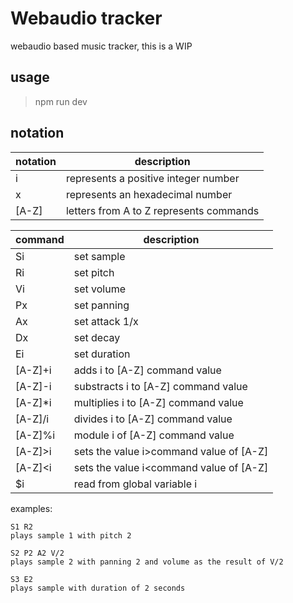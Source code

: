 # Webaudio tracker

webaudio based music tracker, this is a WIP


## usage 

> npm run dev

## notation

| notation | description                             |
| -------- | --------------------------------------- |
| i        | represents a positive integer number    |
| x        | represents an hexadecimal number        |
| [A-Z]    | letters from A to Z represents commands |

| command  | description                             |
| -------- | --------------------------------------- |
| Si       | set sample                              |
| Ri       | set pitch                               |
| Vi       | set volume                              |
| Px       | set panning                             |
| Ax       | set attack 1/x                          |
| Dx       | set decay                               |
| Ei       | set duration                            |
| [A-Z]+i  | adds i to [A-Z] command value           |
| [A-Z]-i  | substracts i to [A-Z] command value     |
| [A-Z]\*i | multiplies i to [A-Z] command value     |
| [A-Z]/i  | divides i to [A-Z] command value        |
| [A-Z]%i  | module i of [A-Z] command value         |
| [A-Z]>i  | sets the value i>command value of [A-Z] |
| [A-Z]<i  | sets the value i<command value of [A-Z] |
| $i       | read from global variable i             |

examples:

```
S1 R2
plays sample 1 with pitch 2

S2 P2 A2 V/2
plays sample 2 with panning 2 and volume as the result of V/2

S3 E2
plays sample with duration of 2 seconds
```
